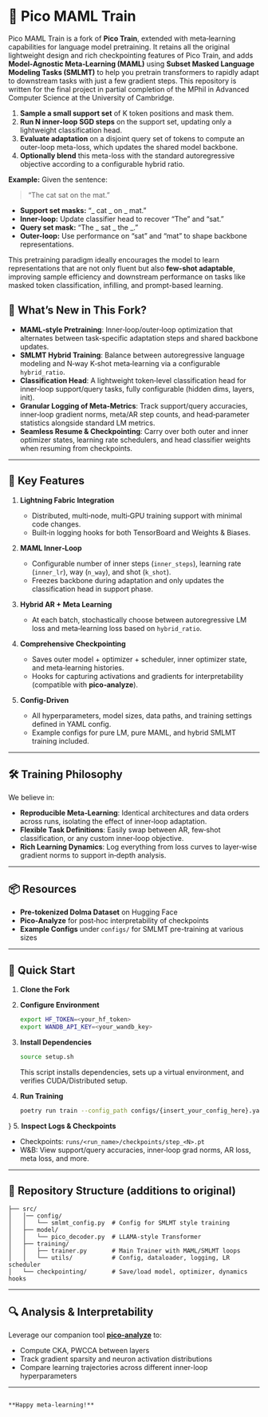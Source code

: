 # 🚀 Pico MAML Train

Pico MAML Train is a fork of **Pico Train**, extended with meta‑learning capabilities for language model pretraining. It retains all the original lightweight design and rich checkpointing features of Pico Train, and adds **Model‑Agnostic Meta‑Learning (MAML)** using **Subset Masked Language Modeling Tasks (SMLMT)** to help you pretrain transformers to rapidly adapt to downstream tasks with just a few gradient steps. This repository is written for the final project in partial completion of the MPhil in Advanced Computer Science at the University of Cambridge.

1. **Sample a small support set** of K token positions and mask them.
2. **Run N inner-loop SGD steps** on the support set, updating only a lightweight classification head.
3. **Evaluate adaptation** on a disjoint query set of tokens to compute an outer-loop meta-loss, which updates the shared model backbone.
4. **Optionally blend** this meta-loss with the standard autoregressive objective according to a configurable hybrid ratio.

**Example:** Given the sentence:

> “The cat sat on the mat.”

* **Support set masks:** “\_ cat \_ on \_ mat.”
* **Inner-loop:** Update classifier head to recover “The” and “sat.”
* **Query set mask:** “The \_ sat \_ the \_.”
* **Outer-loop:** Use performance on “sat” and “mat” to shape backbone representations.

This pretraining paradigm ideally encourages the model to learn representations that are not only fluent but also **few-shot adaptable**, improving sample efficiency and downstream performance on tasks like masked token classification, infilling, and prompt-based learning.


## 🎯 What’s New in This Fork?

* **MAML‑style Pretraining**: Inner‑loop/outer‑loop optimization that alternates between task‑specific adaptation steps and shared backbone updates.
* **SMLMT Hybrid Training**: Balance between autoregressive language modeling and N‑way K‑shot meta‑learning via a configurable `hybrid_ratio`.
* **Classification Head**: A lightweight token‑level classification head for inner‑loop support/query tasks, fully configurable (hidden dims, layers, init).
* **Granular Logging of Meta‑Metrics**: Track support/query accuracies, inner‑loop gradient norms, meta/AR step counts, and head‐parameter statistics alongside standard LM metrics.
* **Seamless Resume & Checkpointing**: Carry over both outer and inner optimizer states, learning rate schedulers, and head classifier weights when resuming from checkpoints.

---

## 🔑 Key Features

1. **Lightning Fabric Integration**

   * Distributed, multi‑node, multi‑GPU training support with minimal code changes.
   * Built‑in logging hooks for both TensorBoard and Weights & Biases.

2. **MAML Inner‑Loop**

   * Configurable number of inner steps (`inner_steps`), learning rate (`inner_lr`), way (`n_way`), and shot (`k_shot`).
   * Freezes backbone during adaptation and only updates the classification head in support phase.

3. **Hybrid AR + Meta Learning**

   * At each batch, stochastically choose between autoregressive LM loss and meta‑learning loss based on `hybrid_ratio`.

4. **Comprehensive Checkpointing**

   * Saves outer model + optimizer + scheduler, inner optimizer state, and meta‑learning histories.
   * Hooks for capturing activations and gradients for interpretability (compatible with **pico‑analyze**).

5. **Config‑Driven**

   * All hyperparameters, model sizes, data paths, and training settings defined in YAML config.
   * Example configs for pure LM, pure MAML, and hybrid SMLMT training included.

---

## 🛠️ Training Philosophy

We believe in:

* **Reproducible Meta‑Learning**: Identical architectures and data orders across runs, isolating the effect of inner‑loop adaptation.
* **Flexible Task Definitions**: Easily swap between AR, few‑shot classification, or any custom inner‐loop objective.
* **Rich Learning Dynamics**: Log everything from loss curves to layer‑wise gradient norms to support in‑depth analysis.

---

## 📦 Resources

* **Pre‑tokenized Dolma Dataset** on Hugging Face
* **Pico‑Analyze** for post‑hoc interpretability of checkpoints
* **Example Configs** under `configs/` for SMLMT pre-training at various sizes

---

## 🏃 Quick Start

1. **Clone the Fork**

   <!-- ```bash
   git clone https://github.com/DavidDemitriAfrica/pico-maml-train
   cd pico-maml-train
   ``` -->

2. **Configure Environment**

   ```bash
   export HF_TOKEN=<your_hf_token>
   export WANDB_API_KEY=<your_wandb_key>
   ```

3. **Install Dependencies**

   ```bash
   source setup.sh
   ```

   This script installs dependencies, sets up a virtual environment, and verifies CUDA/Distributed setup.

4. **Run Training**

   ```bash
   poetry run train --config_path configs/{insert_your_config_here}.yaml
   ```
}
5. **Inspect Logs & Checkpoints**

   * Checkpoints: `runs/<run_name>/checkpoints/step_<N>.pt`
   * W\&B: View support/query accuracies, inner‑loop grad norms, AR loss, meta loss, and more.

---

## 📁 Repository Structure (additions to original)

```
├── src/
│   │── config/
│   │   └── smlmt_config.py  # Config for SMLMT style training
│   ├── model/
│   │   └── pico_decoder.py  # LLAMA‑style Transformer
│   ├── training/
│   │   ├── trainer.py       # Main Trainer with MAML/SMLMT loops
│   │   └── utils/           # Config, dataloader, logging, LR scheduler
│   └── checkpointing/       # Save/load model, optimizer, dynamics hooks
```

---

## 🔍 Analysis & Interpretability

Leverage our companion tool [**pico-analyze**](https://github.com/pico-lm/pico-analyze) to:

* Compute CKA, PWCCA between layers
* Track gradient sparsity and neuron activation distributions
* Compare learning trajectories across different inner-loop hyperparameters

---

<!-- ## 📜 License & Citation

Pico MAML Train is released under the **Apache 2.0** license (see [`LICENSE`](LICENSE)).

If you use this framework in your research, please cite:

```bibtex
@software{africa2025pico_maml_train,
  author = {Africa, David Demitri and Martinez, Richard Diehl},
  title = {Pico MAML Train: A Meta‑Learning Extension for Language Model Pretraining},
  year = {2025},
  url = {https://github.com/pico-lm/pico-maml-train}
} -->
```

**Happy meta‑learning!**
